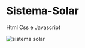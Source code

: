 # Sistema-Solar
 Html Css e Javascript






![sistema solar](https://user-images.githubusercontent.com/63413446/123492259-6d256780-d5ef-11eb-9a5e-505d3f0492c6.jpg)


